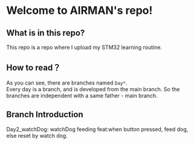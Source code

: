 # Welcome to AIRMAN's repo!

## What is in this repo?
This repo is a repo where I upload my STM32 learning routine.

## How to read？
As you can see, there are branches named `Day*`.  
Every day is a branch, and is developed from the main branch.
So the branches are independent with a same father - main branch.

## Branch Introduction
Day2_watchDog: watchDog feeding
feat:when button pressed, feed dog, else reset by watch dog.